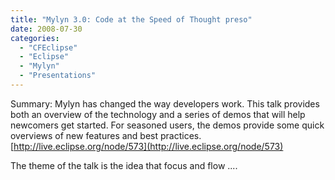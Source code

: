 ```yaml
---
title: "Mylyn 3.0: Code at the Speed of Thought preso"
date: 2008-07-30
categories: 
  - "CFEclipse"
  - "Eclipse"
  - "Mylyn"
  - "Presentations"
---
```


Summary: Mylyn has changed the way developers work. This talk provides both an overview of the technology and a series of demos that will help newcomers get started. For seasoned users, the demos provide some quick overviews of new features and best practices. [http://live.eclipse.org/node/573](http://live.eclipse.org/node/573)

The theme of the talk is the idea that focus and flow ....

